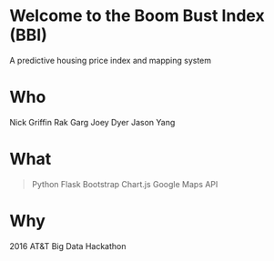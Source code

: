 # Welcome to the Boom Bust Index (BBI)
A predictive housing price index and mapping system

# Who
Nick Griffin
Rak Garg
Joey Dyer
Jason Yang

# What
>Python
>Flask
>Bootstrap
>Chart.js
>Google Maps API

# Why
2016 AT&T Big Data Hackathon
